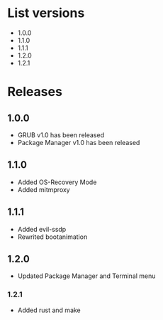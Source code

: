 # List versions

* 1.0.0
* 1.1.0
* 1.1.1
* 1.2.0
* 1.2.1

# Releases

## 1.0.0

* GRUB v1.0 has been released
* Package Manager v1.0 has been released

## 1.1.0
* Added OS-Recovery Mode
* Added mitmproxy

## 1.1.1

* Added evil-ssdp
* Rewrited bootanimation

## 1.2.0

* Updated Package Manager and Terminal menu

### 1.2.1

* Added rust and make

